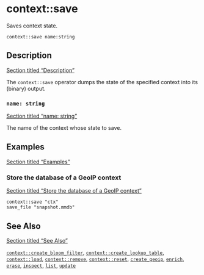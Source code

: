 # context::save

Saves context state.

```tql
context::save name:string
```

## Description

[Section titled “Description”](#description)

The `context::save` operator dumps the state of the specified context into its (binary) output.

### `name: string`

[Section titled “name: string”](#name-string)

The name of the context whose state to save.

## Examples

[Section titled “Examples”](#examples)

### Store the database of a GeoIP context

[Section titled “Store the database of a GeoIP context”](#store-the-database-of-a-geoip-context)

```tql
context::save "ctx"
save_file "snapshot.mmdb"
```

## See Also

[Section titled “See Also”](#see-also)

[`context::create_bloom_filter`](/reference/operators/context/create_bloom_filter), [`context::create_lookup_table`](/reference/operators/context/create_lookup_table), [`context::load`](/reference/operators/context/load), [`context::remove`](/reference/operators/context/remove), [`context::reset`](/reference/operators/context/reset), [`create_geoip`](/reference/operators/context/create_geoip), [`enrich`](/reference/operators/context/enrich), [`erase`](/reference/operators/context/erase), [`inspect`](/reference/operators/context/inspect), [`list`](/reference/operators/context/list), [`update`](/reference/operators/context/update)